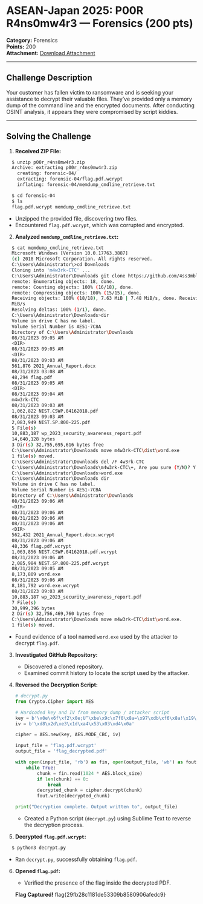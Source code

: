 # ASEAN-Japan 2025: P00R R4ns0mw4r3 — Forensics (200 pts)

**Category:** Forensics  
**Points:** 200  
**Attachment:** [Download Attachment](https://drive.google.com/file/d/1eElx3Ivz0-DLCdhkPWG21XsENcv4sDSO/view)

---

## Challenge Description

Your customer has fallen victim to ransomware and is seeking your assistance to decrypt their valuable files. They’ve provided only a memory dump of the command line and the encrypted documents. After conducting OSINT analysis, it appears they were compromised by script kiddies.

---

## Solving the Challenge

1. **Received ZIP File:**
  ```bash
    $ unzip p00r_r4ns0mw4r3.zip
    Archive: extracting p00r_r4ns0mw4r3.zip
      creating: forensic-04/
      extracting: forensic-04/flag.pdf.wcrypt
      inflating: forensic-04/memdump_cmdline_retrieve.txt

    $ cd forensic-04
    $ ls
    flag.pdf.wcrypt memdump_cmdline_retrieve.txt
  ```

  - Unzipped the provided file, discovering two files.
  - Encountered `flag.pdf.wcrypt`, which was corrupted and encrypted.

2. **Analyzed `memdump_cmdline_retrieve.txt`:**
  ```bash
    $ cat memdump_cmdline_retrieve.txt
    Microsoft Windows [Version 10.0.17763.3887]
    (c) 2018 Microsoft Corporation. All rights reserved.
    C:\Users\Administrator\>cd Downloads
    Cloning into 'm4w3rk-CTC' ...
    C:\Users\Administrator\Downloads git clone https://github.com/4ss3mbl3rV/m4w3rk-CTC.git
    remote: Enumerating objects: 18, done.
    remote: Counting objects: 100% (16/18), done.
    remote: Compressing objects: 100% (15/15), done.
    Receiving objects: 100% (18/18), 7.63 MiB | 7.48 MiB/s, done. Receiving objects: 61% (11/18), 7.61 MiB | 7.60
    MiB/s
    Resolving deltas: 100% (1/1), done.
    C:\Users\Administrator\Downloads>dir
    Volume in drive C has no label.
    Volume Serial Number is AE51-7C8A
    Directory of C:\Users\Administrator\Downloads
    08/31/2023 09:05 AM
    <DIR>
    08/31/2023 09:05 AM
    <DIR>
    08/31/2023 09:03 AM
    561,876 2021_Annual_Report.docx
    08/31/2023 03:08 AM
    48,294 flag.pdf
    08/31/2023 09:05 AM
    <DIR>
    08/31/2023 09:04 AM
    m4w3rk-CTC
    08/31/2023 09:03 AM
    1,062,822 NIST.CSWP.04162018.pdf
    08/31/2023 09:03 AM
    2,083,949 NIST.SP.800-225.pdf
    5 File(s)
    10,883,187 wp_2023_security_awareness_report.pdf
    14,640,128 bytes
    3 Dir(s) 32,755,695,616 bytes free
    C:\Users\Administrator\Downloads move m4w3rk-CTC\dist\word.exe
    1 file(s) moved.
    C:\Users\Administrator\Downloads del /F 4w3rk-CTC
    C:\Users\Administrator\Downloads\m4w3rk-CTC\+, Are you sure (Y/N)? Y
    C:\Users\Administrator\Downloads>word.exe
    C:\Users\Administrator\Downloads dir
    Volume in drive C has no label.
    Volume Serial Number is AE51-7CBA
    Directory of C:\Users\Administrator\Downloads
    08/31/2023 09:06 AM
    <DIR>
    08/31/2023 09:06 AM
    08/31/2023 09:06 AM
    08/31/2023 09:06 AM
    <DIR>
    562,432 2021_Annual_Report.docx.wcrypt
    08/31/2023 09:06 AM
    48,336 flag.pdf.wcrypt
    1,063,856 NIST.CSWP.04162018.pdf.wcrypt
    08/31/2023 09:06 AM
    2,085,984 NIST.SP.800-225.pdf.wcrypt
    08/31/2023 09:05 AM
    8,173,809 word.exe
    08/31/2023 09:06 AM
    8,181,792 word.exe.wcrypt
    08/31/2023 09:03 AM
    10,883,187 wp_2023_security_awareness_report.pdf
    7 File(s)
    30,999,396 bytes
    2 Dir(s) 32,756,469,760 bytes free
    C:\Users\Administrator\Downloads move m4w3rk-CTC\dist\word.exe.
    1 file(s) moved.
  ```

   - Found evidence of a tool named `word.exe` used by the attacker to decrypt `flag.pdf`.

3. **Investigated GitHub Repository:**
   - Discovered a cloned repository.
   - Examined commit history to locate the script used by the attacker.

4. **Reversed the Decryption Script:**
   ```python
   # decrypt.py
   from Crypto.Cipher import AES

   # Hardcoded key and IV from memory dump / attacker script
   key = b'\x0e\x6f\xf2\x0e;U^\xbe\x9c\x7f0\x8a=\x97\xdb\xf6\x8a!\x19\xdb\xbc\xc2\xf1\x96\xe6\xb4-'
   iv = b'\xd8\x2d\xe3\x1d\xa4\x53\x03\xd4\x0a'

   cipher = AES.new(key, AES.MODE_CBC, iv)

   input_file = 'flag.pdf.wcrypt'
   output_file = 'flag_decrypted.pdf'

   with open(input_file, 'rb') as fin, open(output_file, 'wb') as fout:
       while True:
           chunk = fin.read(1024 * AES.block_size)
           if len(chunk) == 0:
               break
           decrypted_chunk = cipher.decrypt(chunk)
           fout.write(decrypted_chunk)

   print("Decryption complete. Output written to", output_file)
   ```

   - Created a Python script (`decrypt.py`) using Sublime Text to reverse the decryption process.

5. **Decrypted `flag.pdf.wcrypt`:**
  ```bash
    $ python3 decrypt.py
  ```

   - Ran `decrypt.py`, successfully obtaining `flag.pdf`.

6. **Opened `flag.pdf`:**
   - Verified the presence of the flag inside the decrypted PDF.

   **Flag Captured!**
flag{29fb28c1181de53309b8580906afedc9}
